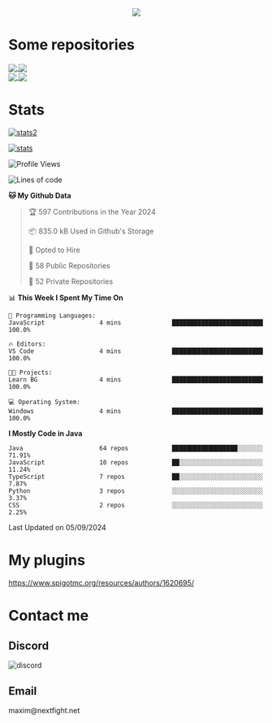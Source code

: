 <p align="center">
  <a href="https://github.com/max1mde">
    <img src="https://readme-typing-svg.demolab.com?font=Permanent+Marker&size=30&duration=4600&color=8C63F7&center=true&multiline=true&random=false&width=749&height=105&lines=0JfQtNGALg;My+name+is+Maxim" /></a>
</p>

<div align="left">

<h1>Some repositories</h1>
<a href="https://github.com/max1mde/FancyPhysics">
  <img align="center" src="https://denvercoder1-github-readme-stats.vercel.app/api/pin/?username=max1mde&repo=FancyPhysics&theme=react&bg_color=1F222E&title_color=8C63F7&hide_border=true&icon_color=F8D866&show_icons=true" />
</a>
<a href="https://github.com/NextFightNetwork/NextApply">
  <img align="center" src="https://denvercoder1-github-readme-stats.vercel.app/api/pin/?username=NextFightNetwork&repo=NextApply&theme=react&bg_color=1F222E&title_color=8C63F7&hide_border=true&icon_color=F8D866&show_icons=true" />
</a>
<br>
<a href="https://github.com/max1mde/HologramAPI">
  <img align="center" src="https://denvercoder1-github-readme-stats.vercel.app/api/pin/?username=max1mde&repo=HologramAPI&theme=react&bg_color=1F222E&title_color=8C63F7&hide_border=true&icon_color=F8D866&show_icons=true" />
</a>
<a href="https://github.com/max1mde/RadioBot">
  <img align="center" src="https://denvercoder1-github-readme-stats.vercel.app/api/pin/?username=max1mde&repo=RadioBot&theme=react&bg_color=1F222E&title_color=8C63F7&hide_border=true&icon_color=F8D866&show_icons=true" />
</a>


<h1>Stats</h1>
<p>
  <a href="https://github.com/max1mde">
    <img src="https://github-readme-stats.vercel.app/api/top-langs/?username=max1mde&layout=compact&theme=tokyonight&show_icons=true" alt="stats2" /></a>
</p>
<p>
  <a href="https://github.com/max1mde">
    <img src="https://github-readme-stats.vercel.app/api?username=max1mde&theme=tokyonight&show_icons=true&layout=compact" alt="stats" /></a>
</p>
</div>

<!--START_SECTION:waka-->
![Profile Views](http://img.shields.io/badge/Profile%20Views-1-blue)

![Lines of code](https://img.shields.io/badge/From%20Hello%20World%20I%27ve%20Written-793281%20lines%20of%20code-blue)

**🐱 My Github Data** 

> 🏆 597 Contributions in the Year 2024
 > 
> 📦 835.0 kB Used in Github's Storage 
 > 
> 💼 Opted to Hire
 > 
> 📜 58 Public Repositories 
 > 
> 🔑 52 Private Repositories  
 > 
📊 **This Week I Spent My Time On** 

```text
💬 Programming Languages: 
JavaScript               4 mins              █████████████████████████   100.0%

🔥 Editors: 
VS Code                  4 mins              █████████████████████████   100.0%

🐱‍💻 Projects: 
Learn BG                 4 mins              █████████████████████████   100.0%

💻 Operating System: 
Windows                  4 mins              █████████████████████████   100.0%

```

**I Mostly Code in Java** 

```text
Java                     64 repos            ██████████████████░░░░░░░   71.91% 
JavaScript               10 repos            ██░░░░░░░░░░░░░░░░░░░░░░░   11.24% 
TypeScript               7 repos             ██░░░░░░░░░░░░░░░░░░░░░░░   7.87% 
Python                   3 repos             ░░░░░░░░░░░░░░░░░░░░░░░░░   3.37% 
CSS                      2 repos             ░░░░░░░░░░░░░░░░░░░░░░░░░   2.25%

```



 Last Updated on 05/09/2024
<!--END_SECTION:waka-->

# My plugins
https://www.spigotmc.org/resources/authors/1620695/

<h1>Contact me</h1>

<h2>Discord</h2>  
<img src="https://lanyard.cnrad.dev/api/759334613335670805" alt="discord">

<h2>Email</h2>  
maxim@nextfight.net


